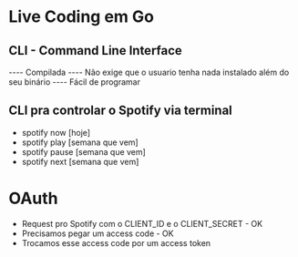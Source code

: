 # Live Coding em Go

## CLI - Command Line Interface

---- Compilada
---- Não exige que o usuario tenha nada instalado além do seu binário
---- Fácil de programar

## CLI pra controlar o Spotify via terminal

- spotify now [hoje]
- spotify play [semana que vem]
- spotify pause [semana que vem]
- spotify next [semana que vem]


# OAuth

- Request pro Spotify com o CLIENT_ID e o CLIENT_SECRET - OK
- Precisamos pegar um access code - OK
- Trocamos esse access code por um access token 